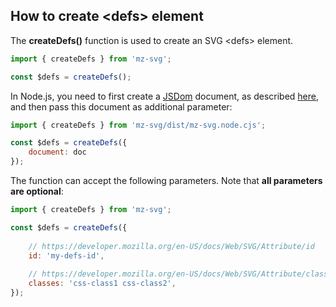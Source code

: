 ## How to create &lt;defs> element

The **createDefs()** function is used to create an SVG &lt;defs> element.

```js
import { createDefs } from 'mz-svg';

const $defs = createDefs();
```

In Node.js, you need to first create a [JSDom](https://github.com/jsdom/jsdom) document, as described [here](/pages/nodejs-usage.html), and then pass this document as additional parameter:

```js
import { createDefs } from 'mz-svg/dist/mz-svg.node.cjs';

const $defs = createDefs({
    document: doc
});
```

The function can accept the following parameters. Note that **all parameters are optional**:

```js
import { createDefs } from 'mz-svg';

const $defs = createDefs({
    
    // https://developer.mozilla.org/en-US/docs/Web/SVG/Attribute/id
    id: 'my-defs-id',
    
    // https://developer.mozilla.org/en-US/docs/Web/SVG/Attribute/class
    classes: 'css-class1 css-class2',
});
```

